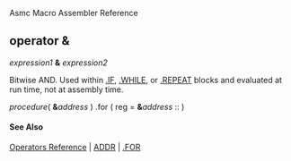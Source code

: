 Asmc Macro Assembler Reference

## operator &

_expression1_ **&** _expression2_

Bitwise AND. Used within [.IF](../directive/dot_if.md), [.WHILE](../directive/dot_while.md), or [.REPEAT](../directive/dot_repeat.md) blocks and evaluated at run time, not at assembly time.

_procedure_( **&**_address_ )
.for ( reg = **&**_address_ :: )

#### See Also

[Operators Reference](readme.md) | [ADDR](addr.md) | [.FOR](../directive/dot_for.md)
